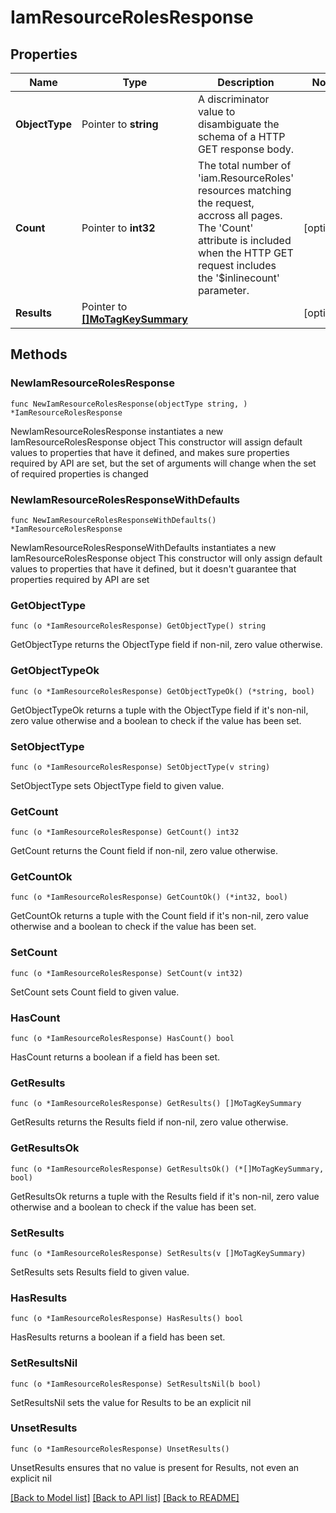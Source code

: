 # IamResourceRolesResponse

## Properties

Name | Type | Description | Notes
------------ | ------------- | ------------- | -------------
**ObjectType** | Pointer to **string** | A discriminator value to disambiguate the schema of a HTTP GET response body. | 
**Count** | Pointer to **int32** | The total number of &#39;iam.ResourceRoles&#39; resources matching the request, accross all pages. The &#39;Count&#39; attribute is included when the HTTP GET request includes the &#39;$inlinecount&#39; parameter. | [optional] 
**Results** | Pointer to [**[]MoTagKeySummary**](mo.TagKeySummary.md) |  | [optional] 

## Methods

### NewIamResourceRolesResponse

`func NewIamResourceRolesResponse(objectType string, ) *IamResourceRolesResponse`

NewIamResourceRolesResponse instantiates a new IamResourceRolesResponse object
This constructor will assign default values to properties that have it defined,
and makes sure properties required by API are set, but the set of arguments
will change when the set of required properties is changed

### NewIamResourceRolesResponseWithDefaults

`func NewIamResourceRolesResponseWithDefaults() *IamResourceRolesResponse`

NewIamResourceRolesResponseWithDefaults instantiates a new IamResourceRolesResponse object
This constructor will only assign default values to properties that have it defined,
but it doesn't guarantee that properties required by API are set

### GetObjectType

`func (o *IamResourceRolesResponse) GetObjectType() string`

GetObjectType returns the ObjectType field if non-nil, zero value otherwise.

### GetObjectTypeOk

`func (o *IamResourceRolesResponse) GetObjectTypeOk() (*string, bool)`

GetObjectTypeOk returns a tuple with the ObjectType field if it's non-nil, zero value otherwise
and a boolean to check if the value has been set.

### SetObjectType

`func (o *IamResourceRolesResponse) SetObjectType(v string)`

SetObjectType sets ObjectType field to given value.


### GetCount

`func (o *IamResourceRolesResponse) GetCount() int32`

GetCount returns the Count field if non-nil, zero value otherwise.

### GetCountOk

`func (o *IamResourceRolesResponse) GetCountOk() (*int32, bool)`

GetCountOk returns a tuple with the Count field if it's non-nil, zero value otherwise
and a boolean to check if the value has been set.

### SetCount

`func (o *IamResourceRolesResponse) SetCount(v int32)`

SetCount sets Count field to given value.

### HasCount

`func (o *IamResourceRolesResponse) HasCount() bool`

HasCount returns a boolean if a field has been set.

### GetResults

`func (o *IamResourceRolesResponse) GetResults() []MoTagKeySummary`

GetResults returns the Results field if non-nil, zero value otherwise.

### GetResultsOk

`func (o *IamResourceRolesResponse) GetResultsOk() (*[]MoTagKeySummary, bool)`

GetResultsOk returns a tuple with the Results field if it's non-nil, zero value otherwise
and a boolean to check if the value has been set.

### SetResults

`func (o *IamResourceRolesResponse) SetResults(v []MoTagKeySummary)`

SetResults sets Results field to given value.

### HasResults

`func (o *IamResourceRolesResponse) HasResults() bool`

HasResults returns a boolean if a field has been set.

### SetResultsNil

`func (o *IamResourceRolesResponse) SetResultsNil(b bool)`

 SetResultsNil sets the value for Results to be an explicit nil

### UnsetResults
`func (o *IamResourceRolesResponse) UnsetResults()`

UnsetResults ensures that no value is present for Results, not even an explicit nil

[[Back to Model list]](../README.md#documentation-for-models) [[Back to API list]](../README.md#documentation-for-api-endpoints) [[Back to README]](../README.md)


